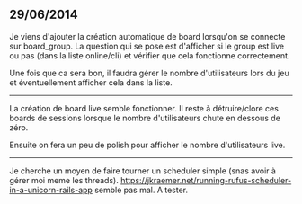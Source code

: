 
29/06/2014
----------

Je viens d'ajouter la création automatique de board lorsqu'on se connecte sur board_group.
La question qui se pose est d'afficher si le group est live ou pas (dans la liste online/cli)
et vérifier que cela fonctionne correctement.

Une fois que ca sera bon, il faudra gérer le nombre d'utilisateurs lors du jeu et éventuellement
afficher cela dans la liste.

----

La création de board live semble fonctionner. Il reste à détruire/clore ces boards de
sessions lorsque le nombre d'utilisateurs chute en dessous de zéro.

Ensuite on fera un peu de polish pour afficher le nombre d'utilisateurs live.

----

Je cherche un moyen de faire tourner un scheduler simple (snas avoir à gérer moi meme les threads).
https://jkraemer.net/running-rufus-scheduler-in-a-unicorn-rails-app semble pas mal. A tester.


